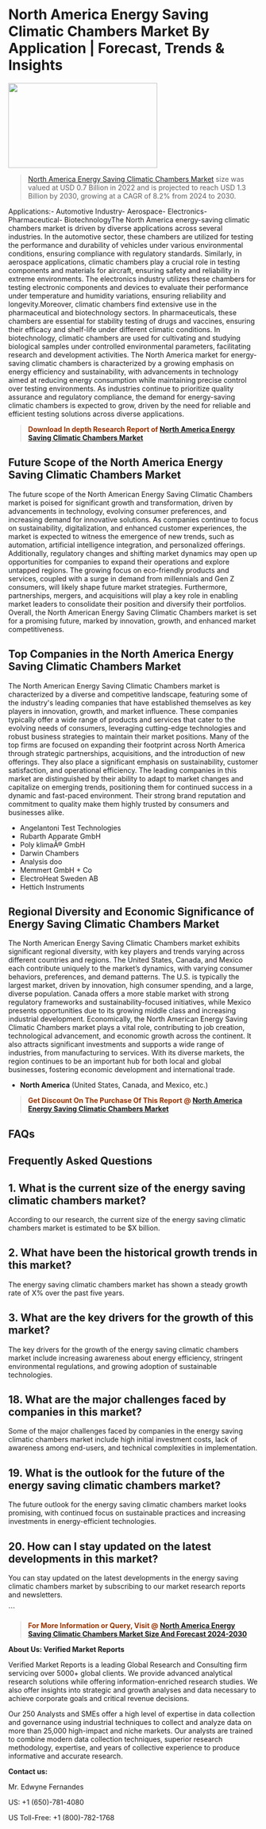 <p><h1>North America Energy Saving Climatic Chambers Market By Application | Forecast, Trends & Insights</h1><p><img class="aligncenter size-medium wp-image-105565" src="https://ffe5etoiles.com/wp-content/uploads/2025/01/MST7-300x171.png" alt="" width="300" height="171" /></p><blockquote><p><a href="https://www.verifiedmarketreports.com/download-sample/?rid=599306&utm_source=Github-NA&utm_medium=377" target="_blank">North America Energy Saving Climatic Chambers Market</a> size was valued at USD 0.7 Billion in 2022 and is projected to reach USD 1.3 Billion by 2030, growing at a CAGR of 8.2% from 2024 to 2030.</p></blockquote>Applications:- Automotive Industry- Aerospace- Electronics- Pharmaceutical- BiotechnologyThe North America energy-saving climatic chambers market is driven by diverse applications across several industries. In the automotive sector, these chambers are utilized for testing the performance and durability of vehicles under various environmental conditions, ensuring compliance with regulatory standards. Similarly, in aerospace applications, climatic chambers play a crucial role in testing components and materials for aircraft, ensuring safety and reliability in extreme environments. The electronics industry utilizes these chambers for testing electronic components and devices to evaluate their performance under temperature and humidity variations, ensuring reliability and longevity.Moreover, climatic chambers find extensive use in the pharmaceutical and biotechnology sectors. In pharmaceuticals, these chambers are essential for stability testing of drugs and vaccines, ensuring their efficacy and shelf-life under different climatic conditions. In biotechnology, climatic chambers are used for cultivating and studying biological samples under controlled environmental parameters, facilitating research and development activities. The North America market for energy-saving climatic chambers is characterized by a growing emphasis on energy efficiency and sustainability, with advancements in technology aimed at reducing energy consumption while maintaining precise control over testing environments. As industries continue to prioritize quality assurance and regulatory compliance, the demand for energy-saving climatic chambers is expected to grow, driven by the need for reliable and efficient testing solutions across diverse applications.</p><blockquote><p><span style="color: #993300;"><strong>Download In depth Research Report of <a href="https://www.verifiedmarketreports.com/download-sample/?rid=599306&utm_source=Github-NA&utm_medium=377">North America Energy Saving Climatic Chambers Market</a></strong></span></p></blockquote><h2>Future Scope of the North America Energy Saving Climatic Chambers Market</h2><p>The future scope of the North American Energy Saving Climatic Chambers market is poised for significant growth and transformation, driven by advancements in technology, evolving consumer preferences, and increasing demand for innovative solutions. As companies continue to focus on sustainability, digitalization, and enhanced customer experiences, the market is expected to witness the emergence of new trends, such as automation, artificial intelligence integration, and personalized offerings. Additionally, regulatory changes and shifting market dynamics may open up opportunities for companies to expand their operations and explore untapped regions. The growing focus on eco-friendly products and services, coupled with a surge in demand from millennials and Gen Z consumers, will likely shape future market strategies. Furthermore, partnerships, mergers, and acquisitions will play a key role in enabling market leaders to consolidate their position and diversify their portfolios. Overall, the North American Energy Saving Climatic Chambers market is set for a promising future, marked by innovation, growth, and enhanced market competitiveness.</p><h2>Top Companies in the North America Energy Saving Climatic Chambers Market</h2><p>The North American Energy Saving Climatic Chambers market is characterized by a diverse and competitive landscape, featuring some of the industry's leading companies that have established themselves as key players in innovation, growth, and market influence. These companies typically offer a wide range of products and services that cater to the evolving needs of consumers, leveraging cutting-edge technologies and robust business strategies to maintain their market positions. Many of the top firms are focused on expanding their footprint across North America through strategic partnerships, acquisitions, and the introduction of new offerings. They also place a significant emphasis on sustainability, customer satisfaction, and operational efficiency. The leading companies in this market are distinguished by their ability to adapt to market changes and capitalize on emerging trends, positioning them for continued success in a dynamic and fast-paced environment. Their strong brand reputation and commitment to quality make them highly trusted by consumers and businesses alike.</p><p><ul><li>Angelantoni Test Technologies </li><li> Rubarth Apparate GmbH </li><li> Poly klimaÂ® GmbH </li><li> Darwin Chambers </li><li> Analysis doo </li><li> Memmert GmbH + Co </li><li> ElectroHeat Sweden AB </li><li> Hettich Instruments</li></ul></p><h2>Regional Diversity and Economic Significance of Energy Saving Climatic Chambers Market</h2><p>The North American Energy Saving Climatic Chambers market exhibits significant regional diversity, with key players and trends varying across different countries and regions. The United States, Canada, and Mexico each contribute uniquely to the market’s dynamics, with varying consumer behaviors, preferences, and demand patterns. The U.S. is typically the largest market, driven by innovation, high consumer spending, and a large, diverse population. Canada offers a more stable market with strong regulatory frameworks and sustainability-focused initiatives, while Mexico presents opportunities due to its growing middle class and increasing industrial development. Economically, the North American Energy Saving Climatic Chambers market plays a vital role, contributing to job creation, technological advancement, and economic growth across the continent. It also attracts significant investments and supports a wide range of industries, from manufacturing to services. With its diverse markets, the region continues to be an important hub for both local and global businesses, fostering economic development and international trade.</p><ul> <li><strong>North America</strong> (United States, Canada, and Mexico, etc.)</li></ul><blockquote><p><span style="color: #993300;"><strong>Get Discount On The Purchase Of This Report @ <a href="https://www.verifiedmarketreports.com/ask-for-discount/?rid=599306&utm_source=Github-NA&utm_medium=377">North America Energy Saving Climatic Chambers Market</a></strong></span></p></blockquote><h2>FAQs</h2><p> <h2>Frequently Asked Questions</h1> <h2>1. What is the current size of the energy saving climatic chambers market?</div><div></h2> <p>According to our research, the current size of the energy saving climatic chambers market is estimated to be $X billion.</p> <h2>2. What have been the historical growth trends in this market?</div><div></h2> <p>The energy saving climatic chambers market has shown a steady growth rate of X% over the past five years.</p> <h2>3. What are the key drivers for the growth of this market?</div><div></h2> <p>The key drivers for the growth of the energy saving climatic chambers market include increasing awareness about energy efficiency, stringent environmental regulations, and growing adoption of sustainable technologies.</p> <!-- More FAQs and answers go here --> <h2>18. What are the major challenges faced by companies in this market?</div><div></h2> <p>Some of the major challenges faced by companies in the energy saving climatic chambers market include high initial investment costs, lack of awareness among end-users, and technical complexities in implementation.</p> <h2>19. What is the outlook for the future of the energy saving climatic chambers market?</div><div></h2> <p>The future outlook for the energy saving climatic chambers market looks promising, with continued focus on sustainable practices and increasing investments in energy-efficient technologies.</p> <h2>20. How can I stay updated on the latest developments in this market?</div><div></h2> <p>You can stay updated on the latest developments in the energy saving climatic chambers market by subscribing to our market research reports and newsletters.</p> </body></html>```</p><blockquote><p><span style="color: #993300;"><strong>For More Information or Query, Visit @ <a href="https://www.verifiedmarketreports.com/product/energy-saving-climatic-chambers-market/">North America Energy Saving Climatic Chambers Market Size And Forecast 2024-2030</a></strong></span></p></blockquote><p><strong>About Us: Verified Market Reports</strong></p><p>Verified Market Reports is a leading Global Research and Consulting firm servicing over 5000+ global clients. We provide advanced analytical research solutions while offering information-enriched research studies. We also offer insights into strategic and growth analyses and data necessary to achieve corporate goals and critical revenue decisions.</p><p>Our 250 Analysts and SMEs offer a high level of expertise in data collection and governance using industrial techniques to collect and analyze data on more than 25,000 high-impact and niche markets. Our analysts are trained to combine modern data collection techniques, superior research methodology, expertise, and years of collective experience to produce informative and accurate research.</p><p><strong>Contact us:</strong></p><p>Mr. Edwyne Fernandes</p><p>US: +1 (650)-781-4080</p><p>US Toll-Free: +1 (800)-782-1768</p>
